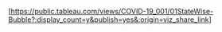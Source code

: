 [https://public.tableau.com/views/COVID-19_001/01StateWise-Bubble?:display_count=y&publish=yes&:origin=viz_share_link]
